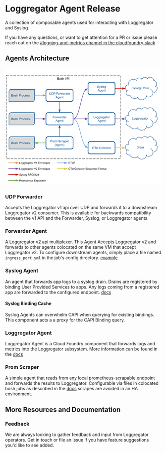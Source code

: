 Loggregator Agent Release
===================================================
A collection of composable agents used for interacting with Loggregator and Syslog

If you have any questions, or want to get attention for a PR or issue please reach out on the [#logging-and-metrics channel in the cloudfoundry slack](https://cloudfoundry.slack.com/archives/CUW93AF3M)

## Agents Architecture

![architecture]

### UDP Forwarder
Accepts the Loggregator v1 api over UDP and forwards it to a downstream Loggregator v2 consumer. 
This is available for backwards compatibility between the v1 API and the Forwarder, Syslog, or Loggregator agents.

### Forwarder Agent
A Loggregator v2 api multiplexer. This Agent Accepts Loggregator v2 and forwards to other agents colocated on the same VM
that accept Loggregator v2. To configure downstream agents, simply place a file named `ingress_port.yml` in the job's config
directory. [example][ingress-port]

### Syslog Agent
An agent that forwards app logs to a syslog drain. Drains are registered by binding User Provided Services to apps. 
Any logs coming from a registered app are forwarded to the configured endpoint. [docs][syslog-agent]

#### Syslog Binding Cache
Syslog Agents can overwhelm CAPI when querying for existing bindings. This component acts a a proxy for the CAPI Binding
query.

### Loggregator Agent
Loggregator Agent is a Cloud Foundry component that forwards logs and metrics
into the Loggregator subsystem. More information can be found in the [docs][loggregator-agent]

### Prom Scraper
A simple agent that reads from any local prometheus-scrapable endpoint and forwards the results to Loggregator.
Configurable via files in colocated bosh jobs as described in the [docs][prom-scraper]
scrapes are avoided in an HA environment.

## More Resources and Documentation

### Feedback

We are always looking to gather feedback and input
from Loggregator operators. Get in touch or file an issue if you have feature
suggestions you'd like to see added.


[ingress-port]:        https://github.com/cloudfoundry/loggregator-agent-release/blob/develop/jobs/loggr-syslog-agent/templates/ingress_port.yml.erb

[loggregator-agent]:    docs/loggregator-agent.md
[prom-scraper]:         docs/prom-scraper.md
[architecture]:         docs/agent-architecture.png
[syslog-agent]:         docs/syslog-agent.md
